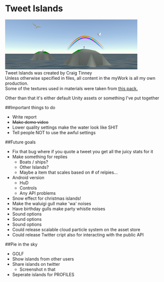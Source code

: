 # Tweet Islands
![alt tag](https://raw.githubusercontent.com/GibletsofJesus/Twitter-proj/master/TwitterIsland/Assets/myWork/textures/banner.png)<br>
Tweet Islands was created by Craig Tinney<br>
Unless otherwise specified in files, all content in the myWork is all my own production.<br>
Some of the textures used in materials were taken from [this pack.](
https://www.assetstore.unity3d.com/en/#!/content/19242)

Other than that it's either default Unity assets or something I've put together

##Important things to do

- Write report
- ~~Make demo video~~
- Lower quality settings make the water look like SHIT
- Tell people NOT to use the awful settings


##Future goals

- Fix that bug where if you quote a tweet you get all the juicy stats for it
- Make something for replies
	- Boats / ships?
	- Other Islands?
	- Maybe a item that scales based on # of relpies...
- Android version
	- HuD
	- Controls
	- Any API problems
- Snow effect for christmas islands!
- Make the waluigi gull make 'wa' noises
- Have birthday gulls make party whistle noises
- Sound options
- Sound options
- Sound options
- Could release scalable cloud particle system on the asset store
- Could release Twitter cript also for interacting with the public API

##Pie in the sky

- GOLF
- Show islands from other users
- Share islands on twitter
	- Screenshot n that
- Seperate islands for PROFILES
